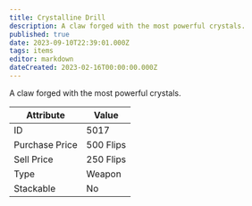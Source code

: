 ```yaml
---
title: Crystalline Drill
description: A claw forged with the most powerful crystals.
published: true
date: 2023-09-10T22:39:01.000Z
tags: items
editor: markdown
dateCreated: 2023-02-16T00:00:00.000Z
---
```


A claw forged with the most powerful crystals.

|Attribute|Value|
|-|-|
|ID|5017|
|Purchase Price|500 Flips|
|Sell Price|250 Flips|
|Type|Weapon|
|Stackable|No|

